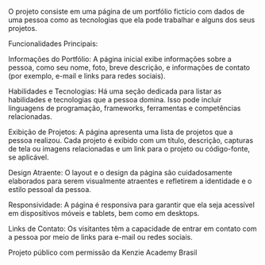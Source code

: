 O projeto consiste em uma página de um portfólio fictício com dados de uma pessoa como as tecnologias que ela pode trabalhar e alguns dos seus projetos.

Funcionalidades Principais:

Informações do Portfólio: A página inicial exibe informações sobre a pessoa, como seu nome, foto, breve descrição, e informações de contato (por exemplo, e-mail e links para redes sociais).

Habilidades e Tecnologias: Há uma seção dedicada para listar as habilidades e tecnologias que a pessoa domina. Isso pode incluir linguagens de programação, frameworks, ferramentas e competências relacionadas.

Exibição de Projetos: A página apresenta uma lista de projetos que a pessoa realizou. Cada projeto é exibido com um título, descrição, capturas de tela ou imagens relacionadas e um link para o projeto ou código-fonte, se aplicável.

Design Atraente: O layout e o design da página são cuidadosamente elaborados para serem visualmente atraentes e refletirem a identidade e o estilo pessoal da pessoa.

Responsividade: A página é responsiva para garantir que ela seja acessível em dispositivos móveis e tablets, bem como em desktops.

Links de Contato: Os visitantes têm a capacidade de entrar em contato com a pessoa por meio de links para e-mail ou redes sociais.

Projeto público com permissão da Kenzie Academy Brasil
